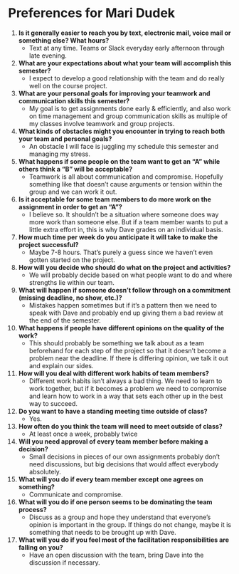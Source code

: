 # Preferences for Mari Dudek

1. __Is it generally easier to reach you by text, electronic mail, voice mail or something else?  What hours?__ 
   * Text at any time. Teams or Slack everyday early afternoon through late evening.
1. __What are your expectations about what your team will accomplish this semester?__ 
   * I expect to develop a good relationship with the team and do really well on the course project.
1. __What are your personal goals for improving your teamwork and communication skills this semester?__ 
   * My goal is to get assignments done early & efficiently, and also work on time management and group communication skills as multiple of my classes involve teamwork and group projects.
1. __What kinds of obstacles might you encounter in trying to reach both your team and personal goals?__ 
   * An obstacle I will face is juggling my schedule this semester and managing my stress. 
1. __What happens if some people on the team want to get an “A” while others think a “B” will be acceptable?__ 
   * Teamwork is all about communication and compromise. Hopefully something like that doesn’t cause arguments or tension within the group and we can work it out. 
1. __Is it acceptable for some team members to do more work on the assignment in order to get an “A”?__ 
   * I believe so. It shouldn’t be a situation where someone does way more work than someone else. But if a team member wants to put a little extra effort in, this is why Dave grades on an individual basis.
1. __How much time per week do you anticipate it will take to make the project successful?__ 
   * Maybe 7-8 hours. That’s purely a guess since we haven’t even gotten started on the project.
1. __How will you decide who should do what on the project and activities?__ 
   * We will probably decide based on what people want to do and where strengths lie within our team.
1. __What will happen if someone doesn’t follow through on a commitment (missing deadline, no show, etc.)?__ 
   * Mistakes happen sometimes but if it’s a pattern then we need to speak with Dave and probably end up giving them a bad review at the end of the semester.
1. __What happens if people have different opinions on the quality of the work?__ 
   * This should probably be something we talk about as a team beforehand for each step of the project so that it doesn’t become a problem near the deadline. If there is differing opinion, we talk it out and explain our sides.
1. __How will you deal with different work habits of team members?__ 
   * Different work habits isn’t always a bad thing. We need to learn to work together, but if it becomes a problem we need to compromise and learn how to work in a way that sets each other up in the best way to succeed.
1. __Do you want to have a standing meeting time outside of class?__ 
   * Yes.
1. __How often do you think the team will need to meet outside of class?__ 
   * At least once a week, probably twice
1. __Will you need approval of every team member before making a decision?__ 
   * Small decisions in pieces of our own assignments probably don’t need discussions, but big decisions that would affect everybody absolutely.
1. __What will you do if every team member except one agrees on something?__ 
   * Communicate and compromise.
1. __What will you do if one person seems to be dominating the team process?__ 
   * Discuss as a group and hope they understand that everyone’s opinion is important in the group. If things do not change, maybe it is something that needs to be brought up with Dave.
1. __What will you do if you feel most of the facilitation responsibilities are falling on you?__ 
   * Have an open discussion with the team, bring Dave into the discussion if necessary.
